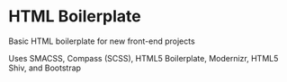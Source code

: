 HTML Boilerplate
===========

Basic HTML boilerplate for new front-end projects

Uses SMACSS, Compass (SCSS), HTML5 Boilerplate, Modernizr, HTML5 Shiv, and Bootstrap
